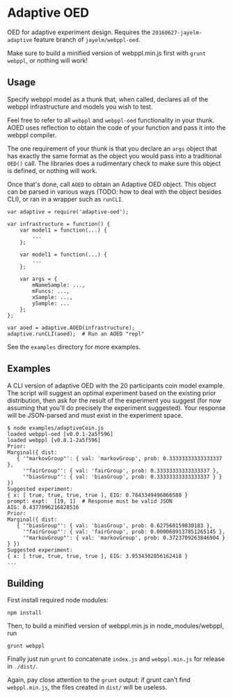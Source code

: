 # Adaptive OED

OED for adaptive experiment design. Requires the `20160627-jayelm-adaptive`
feature branch of `jayelm/webppl-oed`.

Make sure to build a minified version of webppl.min.js first with `grunt
webppl`, or nothing will work!

## Usage

Specify webppl model as a thunk that, when called, declares all of the webppl
infrastructure and models you wish to test.

Feel free to refer to all `webppl` and `webppl-oed` functionality in your
thunk. AOED uses reflection to obtain the code of your function and pass it
into the webppl compiler.

The one requirement of your thunk is that you declare an `args` object that has
exactly the same format as the object you would pass into a traditional `OED()`
call. The libraries does a rudimentary check to make sure this object is
defined, or nothing will work.

Once that's done, call `AOED` to obtain an Adaptive OED object. This object can
be parsed in various ways (TODO: how to deal with the object besides CLI), or
ran in a wrapper such as `runCLI`.

    var adaptive = require('adaptive-oed');

    var infrastructure = function() {
        var model1 = function(...) {
            ...
        };

        var model1 = function(...) {
            ...
        };

        var args = {
            mNameSample: ...,
            mFuncs: ...,
            xSample: ...,
            ySample: ...
        };
    };

    var aoed = adaptive.AOED(infrastructure);
    adaptive.runCLI(aoed);  # Run an AOED "repl"

See the `examples` directory for more examples.

## Examples

A CLI version of adaptive OED with the 20 participants coin model example. The
script will suggest an optimal experiment based on the existing prior
distribution, then ask for the result of the experiment you suggest (for now
assuming that you'll do precisely the experiment suggested). Your response will
be JSON-parsed and must exist in the experiment space.

    $ node examples/adaptiveCoin.js
	loaded webppl-oed [v0.0.1-2a5f596]
	loaded webppl [v0.8.1-2a5f596]
	Prior:
	Marginal({ dist:
	   { '"markovGroup"': { val: 'markovGroup', prob: 0.33333333333333337 },
		 '"fairGroup"': { val: 'fairGroup', prob: 0.33333333333333337 },
		 '"biasGroup"': { val: 'biasGroup', prob: 0.33333333333333337 } } })
	Suggested experiment:
	{ x: [ true, true, true, true ], EIG: 0.7843349496066588 }
	prompt: expt:  [19, 1]  # Response must be valid JSON
	AIG: 0.4377096216828516
	Prior:
	Marginal({ dist:
	   { '"biasGroup"': { val: 'biasGroup', prob: 0.627560159830183 },
		 '"fairGroup"': { val: 'fairGroup', prob: 0.0000689137851265145 },
		 '"markovGroup"': { val: 'markovGroup', prob: 0.3723709263846904 } } })
	Suggested experiment:
	{ x: [ true, true, true, true ], EIG: 3.9534302856162418 }
    ...

## Building

First install required node modules:

    npm install

Then, to build a minified version of webppl.min.js in node_modules/webppl, run

    grunt webppl

Finally just run `grunt` to concatenate `index.js` and `webppl.min.js` for
release in `./dist/`.

Again, pay close attention to the `grunt` output: if grunt can't find
`webppl.min.js`, the files created in `dist/` will be useless.

<!-- Also contains notes, logistics, misc stuff from my time at CSLI. -->
